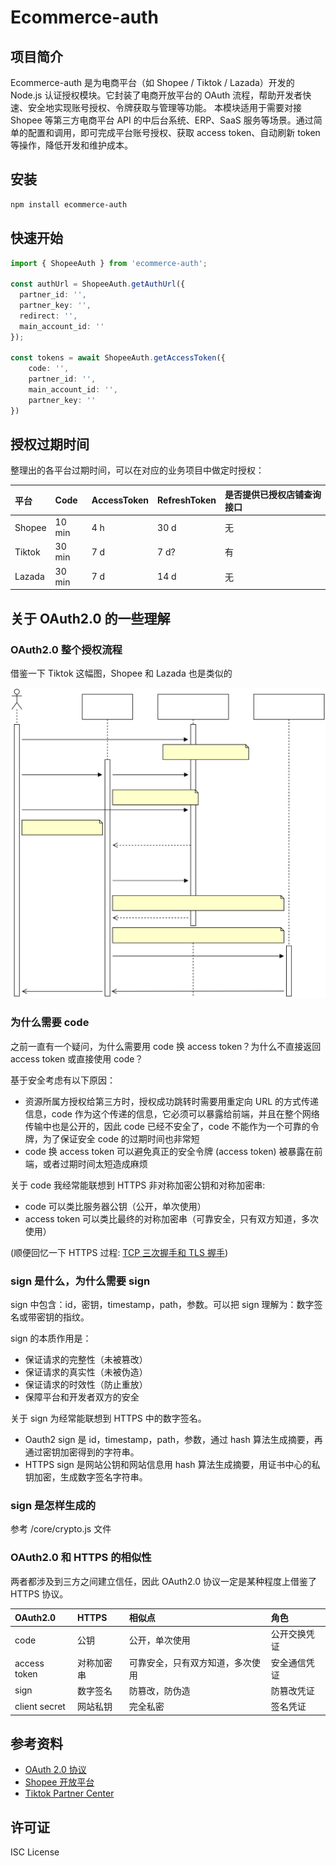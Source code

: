 # Ecommerce-auth

## 项目简介

Ecommerce-auth 是为电商平台（如 Shopee / Tiktok / Lazada）开发的 Node.js 认证授权模块。它封装了电商开放平台的 OAuth 流程，帮助开发者快速、安全地实现账号授权、令牌获取与管理等功能。
本模块适用于需要对接 Shopee 等第三方电商平台 API 的中后台系统、ERP、SaaS 服务等场景。通过简单的配置和调用，即可完成平台账号授权、获取 access token、自动刷新 token 等操作，降低开发和维护成本。


## 安装

```bash
npm install ecommerce-auth
```


## 快速开始

```typescript
import { ShopeeAuth } from 'ecommerce-auth';

const authUrl = ShopeeAuth.getAuthUrl({
  partner_id: '',
  partner_key: '',
  redirect: '',
  main_account_id: ''
});

const tokens = await ShopeeAuth.getAccessToken({
    code: '',
    partner_id: '',
    main_account_id: '',
    partner_key: ''
})
```


## 授权过期时间

整理出的各平台过期时间，可以在对应的业务项目中做定时授权：

| **平台** | **Code** | **AccessToken** | **RefreshToken** | **是否提供已授权店铺查询接口** |
| :--- | :--- | :--- | :--- | :--- |
| Shopee | 10 min | 4 h | 30 d | 无 |
| Tiktok | 30 min | 7 d | 7 d? | 有 |
| Lazada | 30 min | 7 d | 14 d | 无 |


## 关于 OAuth2.0 的一些理解
### OAuth2.0 整个授权流程

借鉴一下 Tiktok 这幅图，Shopee 和 Lazada 也是类似的

![Tiktok 授权流程](/assets/flow.svg)


### 为什么需要 code

之前一直有一个疑问，为什么需要用 code 换 access token？为什么不直接返回 access token 或直接使用 code？

基于安全考虑有以下原因：
* 资源所属方授权给第三方时，授权成功跳转时需要用重定向 URL 的方式传递信息，code 作为这个传递的信息，它必须可以暴露给前端，并且在整个网络传输中也是公开的，因此 code 已经不安全了，code 不能作为一个可靠的令牌，为了保证安全 code 的过期时间也非常短
* code 换 access token 可以避免真正的安全令牌 (access token) 被暴露在前端，或者过期时间太短造成麻烦

关于 code 我经常能联想到 HTTPS 非对称加密公钥和对称加密串:
* code 可以类比服务器公钥（公开，单次使用）
* access token 可以类比最终的对称加密串（可靠安全，只有双方知道，多次使用）

(顺便回忆一下 HTTPS 过程: [TCP 三次握手和 TLS 握手](https://github.com/freedomcly/blog/blob/master/articles/%E7%AB%AF%E5%88%B0%E7%AB%AF/TCP%E4%B8%89%E6%AC%A1%E6%8F%A1%E6%89%8B%E5%92%8CTLS%E6%8F%A1%E6%89%8B.md))


### sign 是什么，为什么需要 sign

sign 中包含：id，密钥，timestamp，path，参数。可以把 sign 理解为：数字签名或带密钥的指纹。

sign 的本质作用是：
* 保证请求的完整性（未被篡改）
* 保证请求的真实性（未被伪造）
* 保证请求的时效性（防止重放）
* 保障平台和开发者双方的安全

关于 sign 为经常能联想到 HTTPS 中的数字签名。
* Oauth2 sign 是 id，timestamp，path，参数，通过 hash 算法生成摘要，再通过密钥加密得到的字符串。
* HTTPS sign 是网站公钥和网站信息用 hash 算法生成摘要，用证书中心的私钥加密，生成数字签名字符串。


### sign 是怎样生成的

参考 /core/crypto.js 文件


### OAuth2.0 和 HTTPS 的相似性

两者都涉及到三方之间建立信任，因此 OAuth2.0 协议一定是某种程度上借鉴了 HTTPS 协议。

| **OAuth2.0** | **HTTPS** | **相似点** | **角色** |
| :--- | :--- | :--- | :--- |
| code | 公钥 | 公开，单次使用 | 公开交换凭证 |
| access token | 对称加密串 | 可靠安全，只有双方知道，多次使用 | 安全通信凭证 |
| sign | 数字签名 | 防篡改，防伪造 | 防篡改凭证 |
| client secret | 网站私钥 | 完全私密 | 签名凭证 |


## 参考资料

* [OAuth 2.0 协议](https://oauth.net/2/)
* [Shopee 开放平台](https://open.shopee.com/)
* [Tiktok Partner Center](https://partner.tiktokshop.com/)


## 许可证

ISC License
